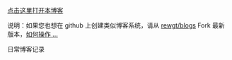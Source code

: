 
[点击这里打开本博客](https://chenjacky131.github.io/blogs/)

说明：如果您也想在 github 上创建类似博客系统，请从 [rewgt/blogs](https://github.com/rewgt/blogs) Fork 最新版本，[如何操作 ...](create_your_blog.md) 

日常博客记录
